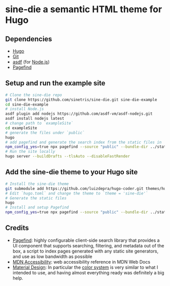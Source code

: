 # sine-die a semantic HTML theme for Hugo

## Dependencies

- [Hugo](https://gohugo.io)
- [Git](https://git-scm.com/)
- [asdf](https://asdf-vm.com/) (for [Node.js](https://nodejs.org))
- [Pagefind](https://pagefind.app/)

## Setup and run the example site

```sh
# Clone the sine-die repo
git clone https://github.com/sinetris/sine-die.git sine-die-example
cd sine-die-example
# install Node.js
asdf plugin add nodejs https://github.com/asdf-vm/asdf-nodejs.git
asdf install nodejs latest
# change path to `exampleSite`
cd exampleSite
# generate the files under `public`
hugo
# add pagefind and generate the search index from the static files in `public`
npm_config_yes=true npx pagefind --source "public" --bundle-dir ../static/_pagefind
# Run the site locally
hugo server --buildDrafts --tlsAuto --disableFastRender
```

## Add the sine-die theme to your Hugo site

```sh
# Install the sine-die theme
git submodule add https://github.com/luizdepra/hugo-coder.git themes/hugo-coder
# Edit `hugo.toml` and change the theme to `theme = 'sine-die'`
# Generate the static files
hugo
# Install and setup Pagefind
npm_config_yes=true npx pagefind --source "public" --bundle-dir ../static/_pagefind
```

## Credits

- [Pagefind](https://pagefind.app/): highly configurable client-side search
  library that provides a UI component that supports searching, filtering, and
  metadata out of the box, a script to index pages generated with any static
  site generators, and use as low bandwidth as possible
- [MDN Accessibility](https://developer.mozilla.org/en-US/docs/Web/Accessibility): web accessibility reference in MDN Web Docs
- [Material Design](https://m3.material.io): In particular the [color system](https://m3.material.io/styles/color/the-color-system/key-colors-tones) is very similar to what I intended to use, and having almost everything ready was definitely a big help.
